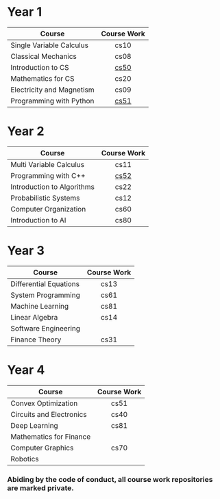 # Year 1

| Course                         | Course Work                    |
| -------------------------------|:------------------------------:|
| Single Variable Calculus       | cs10                           | 
| Classical Mechanics            | cs08                           | 
| Introduction to CS             | [cs50](../../../cs50)          |
| Mathematics for CS             | cs20                           | 
| Electricity and Magnetism      | cs09                           |  
| Programming with Python        | [cs51](../../../cs21)          | 

# Year 2

| Course                         | Course Work   |
| -------------------------------|:------------------------------:|
| Multi Variable Calculus        | cs11                           |   
| Programming with C++           | [cs52](../../../cs51)          | 
| Introduction to Algorithms     | cs22                           | 
| Probabilistic Systems          | cs12                           |  
| Computer Organization          | cs60                           | 
| Introduction to AI             | cs80                           |   

# Year 3

| Course                         | Course Work   |
| -------------------------------|:-------------:|
| Differential Equations         | cs13          | 
| System Programming             | cs61          | 
| Machine Learning               | cs81          | 
| Linear Algebra                 | cs14          | 
| Software Engineering           |               | 
| Finance Theory                 | cs31          | 

# Year 4

| Course                         | Course Work   |
| -------------------------------|:-------------:|
| Convex Optimization            | cs51          | 
| Circuits and Electronics       | cs40          | 
| Deep Learning                  | cs81          | 
| Mathematics for Finance        |               | 
| Computer Graphics              | cs70          | 
| Robotics                       |               | 


### Abiding by the code of conduct, all course work repositories are marked private.
